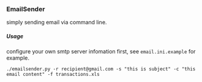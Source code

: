 ### EmailSender

simply sending email via command line.

##### Usage

configure your own smtp server infomation first, see `email.ini.example` for example.
```
./emailsender.py -r recipient@gmail.com -s "this is subject" -c "this email content" -f transactions.xls
```